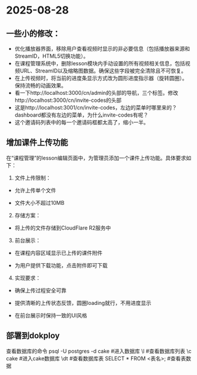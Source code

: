 # 2025-08-28

## 一些小的修改：
- 优化播放器界面，移除用户查看视频时显示的非必要信息（包括播放器来源和StreamID，HTML5切换功能）。
- 在课程管理系统中，删除lesson模块内手动设置的所有视频相关信息，包括视频URL、StreamID以及缩略图数据。确保这些字段被完全清除且不可恢复。
- 在上传视频时，将当前的进度条显示方式改为圆形进度指示器（旋转圆圈）。保持流畅的动画效果。
- 看一下http://localhost:3000/cn/admin的头部的导航，三个标签。修改http://localhost:3000/cn/invite-codes的头部
- 这是http://localhost:3001/cn/invite-codes，左边的菜单时哪里来的？dashboard都没有左边的菜单，为什么invite-codes有呢？
- 这个邀请码列表中的每一个邀请码框都太高了，缩小一半。

## 增加课件上传功能
在“课程管理”的lesson编辑页面中，为管理员添加一个课件上传功能。具体要求如下：

1. 文件上传限制：

- 允许上传单个文件

- 文件大小不超过10MB

2. 存储方案：

- 将上传的文件存储到CloudFlare R2服务中

3. 前台展示：

- 在课程内容区域显示已上传的课件附件

- 为用户提供下载功能，点击附件即可下载

4. 实现要求：

- 确保上传过程安全可靠

- 提供清晰的上传状态反馈，圆圈loading就行，不用进度显示

- 在前台展示时保持一致的UI风格

## 部署到dokploy

查看数据库的命令
psql -U postgres -d cake    #进入数据库
\l                          #查看数据库列表
\c cake                     #进入cake数据库
\dt                         #查看数据库表
SELECT * FROM <表名>;        #查看表数据